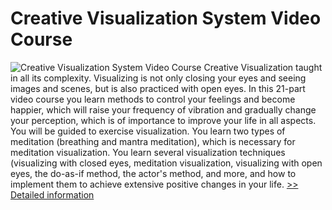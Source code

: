 # Creative Visualization System Video Course
![Creative Visualization System Video Course](https://mycommerce.akamaized.net/api/pimages/P300565227/BIG/300565227.PNG)
Creative Visualization taught in all its complexity. Visualizing is not only closing your eyes and seeing images and scenes, but is also practiced with open eyes.
In this 21-part video course you learn methods to control your feelings and become happier, which will raise your frequency of vibration and gradually change your perception, which is of importance to improve your life in all aspects. You will be guided to exercise visualization. You learn two types of meditation (breathing and mantra meditation), which is necessary for meditation visualization. You learn several visualization techniques (visualizing with closed eyes, meditation visualization, visualizing with open eyes, the do-as-if method, the actor's method, and more, and how to implement them to achieve extensive positive changes in your life.
[>> Detailed information](https://secure.shareit.com/shareit/product.html?productid=300565227&affiliateid=200057808)